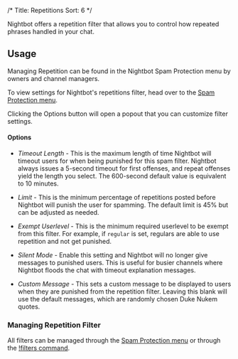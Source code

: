 /*
Title: Repetitions
Sort: 6
*/

Nightbot offers a repetition filter that allows you to control how repeated phrases handled in your chat.

## Usage

Managing Repetition can be found in the Nightbot Spam Protection menu by owners and channel managers.

To view settings for Nightbot's repetitions filter, head over to the [Spam Protection menu](https://beta.nightbot.tv/spam_protection). 

Clicking the Options button will open a popout that you can customize filter settings.

#### Options

- *Timeout Length* - This is the maximum length of time Nightbot will timeout users for when being punished for this spam filter. Nightbot always issues a 5-second timeout for first offenses, and repeat offenses yield the length you select. The 600-second default value is equivalent to 10 minutes.

- *Limit* - This is the minimum percentage of repetitions posted before Nightbot will punish the user for spamming. The default limit is 45% but can be adjusted as needed.

- *Exempt Userlevel* - This is the minimum required userlevel to be exempt from this filter. For example, if `regular` is set, regulars are able to use repetition and not get punished. 

- *Silent Mode* - Enable this setting and Nightbot will no longer give messages to punished users. This is useful for busier channels where Nightbot floods the chat with timeout explanation messages.

- *Custom Message* - This sets a custom message to be displayed to users when they are punished from the repetition filter. Leaving this blank will use the default messages, which are randomly chosen Duke Nukem quotes.

### Managing Repetition Filter

All filters can be managed through the [Spam Protection menu](https://beta.nightbot.tv/spam_protection) or through the [!filters command](https://docs.nightbot.tv/commands/filters).

